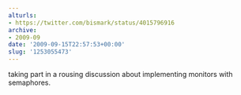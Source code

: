 ```yaml
---
alturls:
- https://twitter.com/bismark/status/4015796916
archive:
- 2009-09
date: '2009-09-15T22:57:53+00:00'
slug: '1253055473'
---
```


taking part in a rousing discussion about implementing monitors with semaphores.

